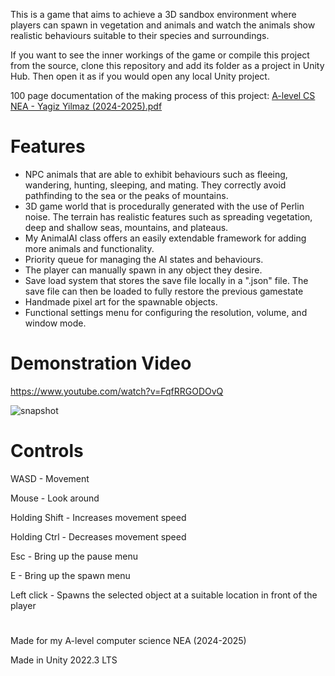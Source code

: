 This is a game that aims to achieve a 3D sandbox environment where players can spawn in vegetation and animals and watch the animals show realistic behaviours suitable to their species and surroundings.

If you want to see the inner workings of the game or compile this project from the source, clone this repository and add its folder as a project in Unity Hub. Then open it as if you would open any local Unity project.

100 page documentation of the making process of this project: [A-level CS NEA - Yagiz Yilmaz (2024-2025).pdf](https://github.com/user-attachments/files/18203341/A-level.CS.NEA.-.Yagiz.Yilmaz.2024-2025.pdf)


# Features
* NPC animals that are able to exhibit behaviours such as fleeing, wandering, hunting, sleeping, and mating. They correctly avoid pathfinding to the sea or the peaks of mountains.
* 3D game world that is procedurally generated with the use of Perlin noise. The terrain has realistic features such as spreading vegetation, deep and shallow seas, mountains, and plateaus.
* My AnimalAI class offers an easily extendable framework for adding more animals and functionality.
* Priority queue for managing the AI states and behaviours.
* The player can manually spawn in any object they desire.
* Save load system that stores the save file locally in a ".json" file. The save file can then be loaded to fully restore the previous gamestate
* Handmade pixel art for the spawnable objects.
* Functional settings menu for configuring the resolution, volume, and window mode.

# Demonstration Video
https://www.youtube.com/watch?v=FqfRRGODOvQ

![snapshot](https://github.com/user-attachments/assets/a259ee37-2026-4023-81e9-d8eda1a3bc0a)

# Controls
WASD - Movement

Mouse - Look around

Holding Shift - Increases movement speed

Holding Ctrl - Decreases movement speed

Esc - Bring up the pause menu

E - Bring up the spawn menu

Left click - Spawns the selected object at a suitable location in front of the player

#

Made for my A-level computer science NEA (2024-2025)

Made in Unity 2022.3 LTS
